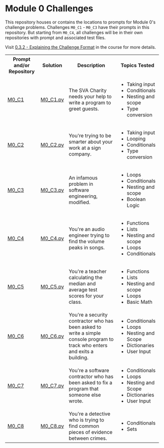 # Module 0 Challenges

This repository houses or contains the locations to prompts for Module 0's challenge problems. Challenges `M0_C1` - `M0_C3` have their prompts in this repository. But starting from `M0_C4`, all challenges will be in their own repositories with prompt and associated test files.

Visit [0.3.2 - Explaining the Challenge Format](https://www.staticvoidacademy.com/courses/take/module-0/lessons/11056323-0-3-2-explaining-the-challenge-format-from-here-on-out) in the course for more details.

<table>
  <tr>
    <th>Prompt and/or Repository</th>
    <th>Solution</th>
    <th>Description</th>
    <th>Topics Tested</th>
  </tr>
  <tr> <!-- M0_C1 -->
    <td><a href="/M0_C1.md">M0_C1</a></td>
    <td>
      <a href="https://github.com/Static-Void-Academy/Module0-Solutions/blob/master/M0_C1.py">M0_C1.py</a>
    </td>
    <td>The SVA Charity needs your help to write a program to greet guests.</td>
    <td>
      <ul>
        <li>Taking input</li>
        <li>Conditionals</li>
        <li>Nesting and scope</li>
        <li>Type conversion</li>
      </ul>
    </td>
  </tr>
  <tr> <!-- M0_C2 -->
    <td><a href="/M0_C2.md">M0_C2</a></td>
    <td>
      <a href="https://github.com/Static-Void-Academy/Module0-Solutions/blob/master/M0_C2.py">M0_C2.py</a>
    </td>
    <td>You're trying to be smarter about your work at a sign company.</td>
    <td>
      <ul>
        <li>Taking input</li>
        <li>Looping</li>
        <li>Conditionals</li>
        <li>Type conversion</li>
      </ul>
    </td>
  </tr>
  <tr> <!-- M0_C3 -->
    <td><a href="/M0_C3.md">M0_C3</a></td>
    <td>
      <a href="https://github.com/Static-Void-Academy/Module0-Solutions/blob/master/M0_C3.py">M0_C3.py</a>
    </td>
    <td>An infamous problem in software engineering, modified.</td>
    <td>
      <ul>
        <li>Loops</li>
        <li>Conditionals</li>
        <li>Nesting and scope</li>
        <li>Boolean Logic</li>
      </ul>
    </td>
  </tr>
  <tr> <!-- M0_C4 -->
    <td><a href="https://github.com/Static-Void-Academy/M0_C4">M0_C4</a></td>
    <td>
      <a href="https://github.com/Static-Void-Academy/Module0-Solutions/blob/master/M0_C4.py">M0_C4.py</a>
    </td>
    <td>You're an audio engineer trying to find the volume peaks in songs.</td>
    <td>
      <ul>
        <li>Functions</li>
        <li>Lists</li>
        <li>Nesting and scope</li>
        <li>Loops</li>
        <li>Conditionals</li>
      </ul>
    </td>
  </tr>
  <tr> <!-- M0_C5 -->
    <td><a href="https://github.com/Static-Void-Academy/M0_C5">M0_C5</a></td>
    <td>
      <a href="https://github.com/Static-Void-Academy/Module0-Solutions/blob/master/M0_C5.py">M0_C5.py</a>
    </td>
    <td>You're a teacher calculating the median and average test scores for your class.</td>
    <td>
      <ul>
        <li>Functions</li>
        <li>Lists</li>
        <li>Nesting and scope</li>
        <li>Loops</li>
        <li>Basic Math</li>
      </ul>
    </td>
  </tr>
  <tr> <!-- M0_C6 -->
    <td><a href="https://github.com/Static-Void-Academy/M0_C6">M0_C6</a></td>
    <td>
      <a href="https://github.com/Static-Void-Academy/Module0-Solutions/blob/master/M0_C6.py">M0_C6.py</a>
    </td>
    <td>You're a security contractor who has been asked to write a simple console program to track who enters and exits a building.</td>
    <td>
      <ul>
        <li>Conditionals</li>
        <li>Loops</li>
        <li>Nesting and Scope</li>
        <li>Dictionaries</li>
        <li>User Input</li>
      </ul>
    </td>
  </tr>
  <tr> <!-- M0_C7 -->
    <td><a href="https://github.com/Static-Void-Academy/M0_C7">M0_C7</a></td>
    <td>
      <a href="https://github.com/Static-Void-Academy/Module0-Solutions/blob/master/M0_C7.py">M0_C7.py</a>
    </td>
    <td>You're a software contractor who has been asked to fix a program that someone else wrote.</td>
    <td>
      <ul>
        <li>Conditionals</li>
        <li>Loops</li>
        <li>Nesting and Scope</li>
        <li>Dictionaries</li>
        <li>User Input</li>
      </ul>
    </td>
  </tr>
  <tr> <!-- M0_C8 -->
    <td><a href="https://github.com/Static-Void-Academy/M0_C8">M0_C8</a></td>
    <td>
      <a href="https://github.com/Static-Void-Academy/Module0-Solutions/blob/master/M0_C8.py">M0_C8.py</a>
    </td>
    <td>You're a detective who is trying to find common pieces of evidence between crimes.</td>
    <td>
      <ul>
        <li>Conditionals</li>
        <li>Sets</li>
      </ul>
    </td>
  </tr>
</table>
